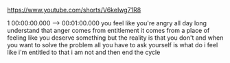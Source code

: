 https://www.youtube.com/shorts/V6keIwg71R8

1 00:00:00.000 --\> 00:01:00.000 you feel like you're angry all day long
understand that anger comes from entitlement it comes from a place of
feeling like you deserve something but the reality is that you don't and
when you want to solve the problem all you have to ask yourself is what
do i feel like i'm entitled to that i am not and then end the cycle
